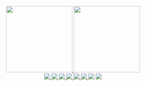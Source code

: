 <div align="center">
<a href="https://github.com/luizdts">
<img height="180em" src="https://github-readme-stats.vercel.app/api?username=luizdts&show_icons=true&theme=dark&border_radius=2)">
<img height="180em" src="https://github-readme-stats.vercel.app/api/top-langs/?username=luizdts&layout=compact&show_icons=true&theme=dark)">
</div>

<div align="center">
<img src="https://img.shields.io/badge/Java-ED8B00?style=for-the-badge&logo=java&logoColor=white"/> <img src="https://img.shields.io/badge/JavaScript-323330?style=for-the-badge&logo=javascript&logoColor=F7DF1E"/> <img src="https://img.shields.io/badge/Spring_Boot-F2F4F9?style=for-the-badge&logo=spring-boot"/> <img src= "https://img.shields.io/badge/Spring-6DB33F?style=for-the-badge&logo=spring&logoColor=white"/>  <img src = "https://img.shields.io/badge/Node.js-339933?style=for-the-badge&logo=nodedotjs&logoColor=white"/> <img src="https://img.shields.io/badge/Visual_Studio_Code-0078D4?style=for-the-badge&logo=visual%20studio%20code&logoColor=white" /> <a href="https://www.linkedin.com/in/luiz-henrique-a-dantas-351756216/" target="_blank"><img src="https://img.shields.io/badge/-LinkedIn-%230077B5?style=for-the-badge&logo=linkedin&logoColor=white" target="_blank"></a> <a href="https://instagram.com/luizdts"><img src="https://img.shields.io/badge/Instagram-E4405F?style=for-the-badge&logo=instagram&logoColor=white"/></a>
</div>


